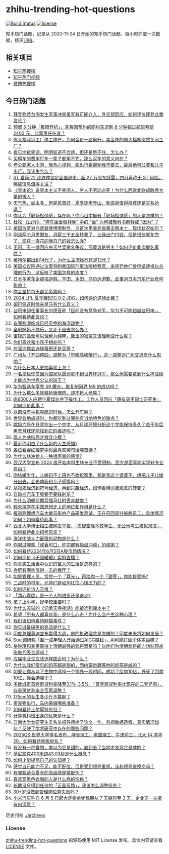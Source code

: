 # zhihu-trending-hot-questions

[![Build Status](https://github.com/justjavac/zhihu-trending-hot-questions/workflows/ci/badge.svg?branch=master)](https://github.com/justjavac/zhihu-trending-hot-questions/actions)
[![license](https://img.shields.io/github/license/justjavac/zhihu-trending-hot-questions)](https://github.com/justjavac/zhihu-trending-hot-questions/blob/master/LICENSE)

知乎热门话题，记录从 2020-11-24
日开始的知乎热门话题。每小时抓取一次数据，按天[归档](./archives)。

## 相关项目

- [知乎热搜榜](https://github.com/justjavac/zhihu-trending-top-search)
- [知乎热门视频](https://github.com/justjavac/zhihu-trending-hot-video)
- [微博热搜榜](https://github.com/justjavac/weibo-trending-hot-search)

## 今日热门话题

<!-- BEGIN -->
<!-- 最后更新时间 Thu Jun 06 2024 07:07:14 GMT+0800 (China Standard Time) -->

1. [拜登称若台海发生军事冲突美军有可能介入，外交部回应，如何评价拜登此番言论？](https://www.zhihu.com/question/658154995)
1. [预留 5 分钟「极限登机」，乘客因预约的网约车迟到 8 分钟错过航班索赔 2400 元，此事责任在谁？](https://www.zhihu.com/question/658125243)
1. [周大福深圳工厂停工停产，为何金价一路飙升，卖金饰的周大福却突然关闭工厂？](https://www.zhihu.com/question/658131656)
1. [看见地狱笑话，明明知道不合适，但还是憋不住，怎么办？](https://www.zhihu.com/question/582141145)
1. [买辆车的费用打车一辈子都用不完，那么买车的意义何在？](https://www.zhihu.com/question/655878885)
1. [老公要家人出游，我热心规划，临出行委婉劝我不要去，最后他带公婆和儿子出行，我该生气么？](https://www.zhihu.com/question/657891970)
1. [ST 爱康 22 连跌停锁定面值退市，超 27 万股东踩雷，四月声称无 ST 风险，哪些信息值得关注？](https://www.zhihu.com/question/658127182)
1. [《资本论》说资本主义不养闲人，穷人不劳动必死！为什么西欧北欧却敢养大量的懒人？](https://www.zhihu.com/question/656641634)
1. [天气热、蚊虫多，但是风景好；夏季徒步登山，到底是值得推荐还是实名劝退？](https://www.zhihu.com/question/656703005)
1. [你认为「职场松弛感」存在吗？你心目中拥有「职场松弛感」的人是怎样的？](https://www.zhihu.com/question/657448441)
1. [杜牧 《山行》，"停车坐爱枫林晚" 中的 "坐" 为何被教科书解释成 "因为" ？](https://www.zhihu.com/question/651945177)
1. [美国放宽对乌武器使用限制后，乌首次用美武器袭击俄本土，现场状况如何？](https://www.zhihu.com/question/658035850)
1. [刚谈两个月男朋友，月薪三千五全转我了，让我出门付钱，但是很快就花完了，现在一直花的我自己的钱怎么办?](https://www.zhihu.com/question/657863287)
1. [王阳、王一博回应白玉兰奖提名争议，究竟谁是男主？如何评价此次提名事件？](https://www.zhihu.com/question/658136167)
1. [英特尔都出到14代了，为什么主流推荐还是12代？](https://www.zhihu.com/question/657766122)
1. [美国众议院通过法案将制裁国际刑事法院检察官，来惩罚他们曾申请逮捕以总理的行为，这反映了美国怎样的态度？](https://www.zhihu.com/question/658118851)
1. [日本多家车企被指造假，丰田、本田、马自达道歉，此事对日本汽车行业有何影响？](https://www.zhihu.com/question/657992343)
1. [你会坚持每天都买彩票吗？](https://www.zhihu.com/question/399153077)
1. [2024 LPL 夏季赛EDG 0:2 JDG，如何评价这场比赛？](https://www.zhihu.com/question/658163722)
1. [姆巴佩这时候来皇马有什么意义？](https://www.zhihu.com/question/658031189)
1. [台积电卸任董事长刘德音称「目前没有竞争对手，华为不可能超越台积电」，如何看待此言论？](https://www.zhihu.com/question/658143567)
1. [有哪些濒临或已经灭绝的海洋动物？](https://www.zhihu.com/question/658082119)
1. [全职妈妈不快乐，又走不出去怎么办？](https://www.zhihu.com/question/657896149)
1. [宝钗的晶莹可以理解为纯粹，黛玉的寂寞又该理解成什么呢？](https://www.zhihu.com/question/657909499)
1. [你们喜欢和小孩子相处吗？](https://www.zhihu.com/question/657966003)
1. [在深圳你会选择租房还是买房？](https://www.zhihu.com/question/654579114)
1. [广州从「开四停四」调整为「早晚高峰限行」，这一调整对广州交通有什么影响？](https://www.zhihu.com/question/657986130)
1. [为什么日本人更加喜欢上海？](https://www.zhihu.com/question/53219223)
1. [一名顶级球员因为国家队孱弱拿不到世界杯冠军，那么他需要拿到什么样成绩才能成为世界公认的球王？](https://www.zhihu.com/question/657907173)
1. [华为智选车享界 S9 曝光，能复制问界 M9 的成功吗？](https://www.zhihu.com/question/649027064)
1. [为什么那么多妖精抢唐僧肉，却不抢人参果？](https://www.zhihu.com/question/651947784)
1. [逾8500人应聘宁夏煤业井下操作工，工作人员回应「确有录用硕士研究生」如何评价此事？](https://www.zhihu.com/question/658143742)
1. [以前没有手机导航的时候，怎么开车啊？](https://www.zhihu.com/question/657904190)
1. [世界各地旅游时，你都吃到过哪些有当地特色的甜点？](https://www.zhihu.com/question/657329865)
1. [嫦娥六号在月背挖出一个中字，从月球环境分析这个字能保持多久？若干年后再登月球还能找到它的痕迹吗？](https://www.zhihu.com/question/658067092)
1. [鸣人为啥结局才放弃小樱？](https://www.zhihu.com/question/315819364)
1. [最近你明白了什么新的人生感悟?](https://www.zhihu.com/question/658031020)
1. [各位看客红楼梦中你最喜欢哪句话哪首诗？](https://www.zhihu.com/question/657337685)
1. [为什么林冲给人一种很厉害的感觉?](https://www.zhihu.com/question/655073581)
1. [武汉大学宣布 2024 级开始本科生转专业不受限制，武大是否真能实现转专业自由？](https://www.zhihu.com/question/657957381)
1. [刚结婚半年，儿媳妇不上班也不收拾家里，都是我这个婆婆干，想把儿子儿媳分出去，会影响我和儿子感情吗？](https://www.zhihu.com/question/657809734)
1. [从物质经济到符号经济、再到兴趣经济，如何看待消费观念的转变？](https://www.zhihu.com/question/656901778)
1. [自动挡汽车下坡要不要踩刹车？](https://www.zhihu.com/question/657820913)
1. [为什么明朝前期兵强马壮时丢弃越南？](https://www.zhihu.com/question/657311396)
1. [程朱理学在中国思想史上的地位和作用是什么？](https://www.zhihu.com/question/657653001)
1. [报道称理想汽车大裁员影响产品研发测试，正在召回部分被裁员工，具体情况如何？如何看待此事？](https://www.zhihu.com/question/658088686)
1. [西北大学博士招生被网友举报，「质疑空降本校学生，无公示考生被拟录取」，如何看待此次招考风波？](https://www.zhihu.com/question/657622045)
1. [海洋中战斗力最强的动物是什么？](https://www.zhihu.com/question/657668264)
1. [你喝过哪些「咸香可口，吃完都有舔盘冲动」的咸粥？](https://www.zhihu.com/question/657330000)
1. [如何看待2024年6月5日A股市场情况？](https://www.zhihu.com/question/658117914)
1. [如何评价《无限暖暖》实机直播？](https://www.zhihu.com/question/653361292)
1. [你真实生活当中认识的富人的生活是怎样的？](https://www.zhihu.com/question/20681785)
1. [合肥有哪些值得一去的餐厅？](https://www.zhihu.com/question/35665594)
1. [如果管理人员，赏你一个「耳光」，再给你一个「甜枣」，你能接受吗?](https://www.zhihu.com/question/657811111)
1. [二战时的将军、元帅们是如何扛住心理压力的？](https://www.zhihu.com/question/657779679)
1. [如何评价诗人王维？](https://www.zhihu.com/question/647734599)
1. [「清心寡欲」是一个人的进步还是退步?](https://www.zhihu.com/question/657933634)
1. [孩子上小学，好学校重要吗？](https://www.zhihu.com/question/657752548)
1. [为什么苏轼的《记承天寺夜游》能被选到课本中？](https://www.zhihu.com/question/38496786)
1. [希望「所有人都喜欢我」是什么心态？为什么会产生这种心理？](https://www.zhihu.com/question/657858571)
1. [我们该如何看待胖猫事件？](https://www.zhihu.com/question/658053512)
1. [你见过最搞笑的笑话是什么？](https://www.zhihu.com/question/325441304)
1. [印度总理莫迪宣布赢得大选，他的执政理念是怎样的？印度未来将如何发展？](https://www.zhihu.com/question/658089451)
1. [Soul调研称「超一成年轻人开始通过AIGC赚钱」，AI可能打破个体差距嘛？](https://www.zhihu.com/question/658132776)
1. [岳钟琪和兆惠算得上清朝最强的武将双星吗？以他们为清朝武将能力功勋顶点形象代表合适吗？](https://www.zhihu.com/question/599524395)
1. [应届毕业生应该选择国企吗？为什么？](https://www.zhihu.com/question/573410997)
1. [为什么我们常见的奶茶都是甜的，而内蒙新疆等地的奶茶是咸的？](https://www.zhihu.com/question/657329983)
1. [如果让你从以下生物中选择一个饲养一段时间，成功了给你10亿，养死了罚款10亿，你会选哪个？](https://www.zhihu.com/question/657754600)
1. [多数城市首套房贷利率降至3.1%-3.5%，「首套房贷利率比现在的二套还高」，存量房贷利率会否再调整？](https://www.zhihu.com/question/658122936)
1. [175cm的女生多少斤不算胖？](https://www.zhihu.com/question/658086517)
1. [带宠物出行，车内需做哪些准备？](https://www.zhihu.com/question/655747224)
1. [如何看待土尔扈特东归？](https://www.zhihu.com/question/27045538)
1. [计算机科班出身的优势是什么？](https://www.zhihu.com/question/57746751)
1. [江南大学女研究生实名举报导师抢了论文一作，忽视数据造假，真实情况如何？反映了学术研究中存在的哪些问题？](https://www.zhihu.com/question/658087381)
1. [2025QS 世界大学排名发布，麻省理工、帝国理工、牛津前三，北大 14 清华20，如何看待新版排名？](https://www.zhihu.com/question/658116036)
1. [有没有一种食物，本以为它是甜的，直到去了当地才发现它是咸的？](https://www.zhihu.com/question/657329935)
1. [范尼凯克400米跑43.03秒是什么概念？](https://www.zhihu.com/question/49617121)
1. [如何才能提高自己的认知呢？](https://www.zhihu.com/question/657891965)
1. [感觉自己能力不足，能不配位，但是受到领导重视，该和领导说换岗吗？](https://www.zhihu.com/question/657272201)
1. [有哪些适合夏天的高级感穿搭配色？](https://www.zhihu.com/question/656287972)
1. [喜欢穿黑色衣服的人是什么样的性格？](https://www.zhihu.com/question/29620421)
1. [长期没有得到任何的「正面反馈」，我该怎么调整状态？](https://www.zhihu.com/question/657863636)
1. [30+岁没做到管理岗位算失败吗？](https://www.zhihu.com/question/657974127)
1. [小米汽车称自 6 月 5 日起大定锁单犹豫期从 7 天缩短至 3 天，企业这一举措有何深意？](https://www.zhihu.com/question/657967617)

<!-- END -->

历史归档 [./archives](./archives)

### License

[zhihu-trending-hot-questions](https://github.com/justjavac/zhihu-trending-hot-questions)
的源码使用 MIT License 发布。具体内容请查看 [LICENSE](./LICENSE) 文件。
